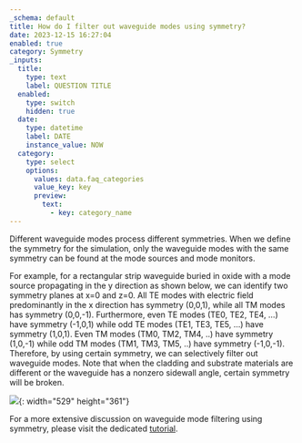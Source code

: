 ```yaml
---
_schema: default
title: How do I filter out waveguide modes using symmetry?
date: 2023-12-15 16:27:04
enabled: true
category: Symmetry
_inputs:
  title:
    type: text
    label: QUESTION TITLE
  enabled:
    type: switch
    hidden: true
  date:
    type: datetime
    label: DATE
    instance_value: NOW
  category:
    type: select
    options:
      values: data.faq_categories
      value_key: key
      preview:
        text:
          - key: category_name
---
```

Different waveguide modes process different symmetries. When we define the symmetry for the simulation, only the waveguide modes with the same symmetry can be found at the mode sources and mode monitors.

For example, for a rectangular strip waveguide buried in oxide with a mode source propagating in the y direction as shown below, we can identify two symmetry planes at x=0 and z=0. All TE modes with electric field predominantly in the x direction has symmetry (0,0,1), while all TM modes has symmetry (0,0,-1). Furthermore, even TE modes (TE0, TE2, TE4, …) have symmetry (-1,0,1) while odd TE modes (TE1, TE3, TE5, …) have symmetry (1,0,1). Even TM modes (TM0, TM2, TM4, ..) have symmetry (1,0,-1) while odd TM modes (TM1, TM3, TM5, ..) have symmetry (-1,0,-1). Therefore, by using certain symmetry, we can selectively filter out waveguide modes. Note that when the cladding and substrate materials are different or the waveguide has a nonzero sidewall angle, certain symmetry will be broken.

![](/uploads/waveguide-1.png){: width="529" height="361"}

For a more extensive discussion on waveguide mode filtering using symmetry, please visit the dedicated [tutorial](https://www.flexcompute.com/tidy3d/examples/notebooks/Symmetry/).